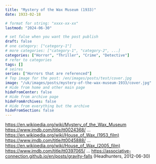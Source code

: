 ```yaml
---
title: "Mystery of the Wax Museum (1933)"
date: 1933-02-18

# format for string: "xxxx-xx-xx"
lastmod: "2024-06-30"

# set false when you want the post publish
draft: false
# one category: ["category-1"]
# more categories: ["category-1", "category-2", ...]
categories: ["Horror", "Thriller", "Crime", "Detective"]
# refer to categories
tags: []
# seires
series: ["Horrors that are referenced"]
# Top image for the post: /en/images/posts/test/cover.jpg
image: "/uk/images/posts/mystery-of-the-wax-museum-1933/cover.jpg"
# Hide from home and other main page
hideFromCenter: false
# Hide from archive page
hideFromArchives: false
# Hide from everything but the archive
hideFromSection: false
---
```

https://en.wikipedia.org/wiki/Mystery_of_the_Wax_Museum
https://www.imdb.com/title/tt0024368/
...
https://en.wikipedia.org/wiki/House_of_Wax_(1953_film)
https://www.imdb.com/title/tt0045888/
...
https://en.wikipedia.org/wiki/House_of_Wax_(2005_film)
https://www.imdb.com/title/tt0397065/
...
https://associative-connection.github.io/en/posts/gravity-falls (Headhunters, 2012-06-30)
<!--more-->